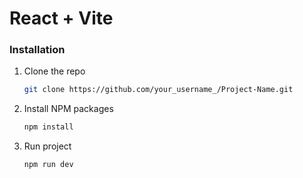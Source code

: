 # React + Vite

### Installation

1. Clone the repo
    ```sh
    git clone https://github.com/your_username_/Project-Name.git
    ```
2. Install NPM packages
    ```sh
    npm install
    ```
3. Run project
    ```sh
    npm run dev
    ```
